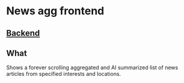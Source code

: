 # News agg frontend
## [Backend](https://github.com/TGor03/NewsAggBackend)
## What
Shows a forever scrolling aggregated and AI summarized list of news articles from specified interests and locations.
